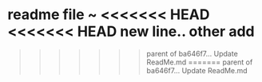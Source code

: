 readme file ~
<<<<<<< HEAD
<<<<<<< HEAD
new line..
other add
=======
>>>>>>> parent of ba646f7... Update ReadMe.md
=======
>>>>>>> parent of ba646f7... Update ReadMe.md

